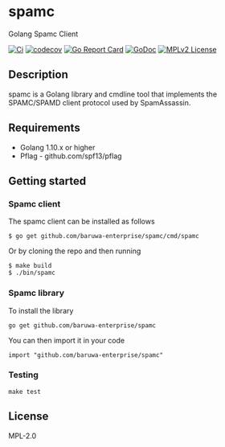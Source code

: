 # spamc

Golang Spamc Client

[![Ci](https://github.com/baruwa-enterprise/spamc/workflows/Ci/badge.svg)](https://github.com/baruwa-enterprise/spamc/actions?query=workflow%3ACi)
[![codecov](https://codecov.io/gh/baruwa-enterprise/spamc/branch/master/graph/badge.svg)](https://codecov.io/gh/baruwa-enterprise/spamc)
[![Go Report Card](https://goreportcard.com/badge/github.com/baruwa-enterprise/spamc)](https://goreportcard.com/report/github.com/baruwa-enterprise/spamc)
[![GoDoc](https://godoc.org/github.com/baruwa-enterprise/spamc?status.svg)](https://godoc.org/github.com/baruwa-enterprise/spamc)
[![MPLv2 License](https://img.shields.io/badge/license-MPLv2-blue.svg?style=flat-square)](https://www.mozilla.org/MPL/2.0/)

## Description

spamc is a Golang library and cmdline tool that implements the
SPAMC/SPAMD client protocol used by SpamAssassin.

## Requirements

* Golang 1.10.x or higher
* Pflag - github.com/spf13/pflag

## Getting started

### Spamc client

The spamc client can be installed as follows

```console
$ go get github.com/baruwa-enterprise/spamc/cmd/spamc
```

Or by cloning the repo and then running

```console
$ make build
$ ./bin/spamc
```

### Spamc library

To install the library

```console
go get github.com/baruwa-enterprise/spamc
```

You can then import it in your code

```golang
import "github.com/baruwa-enterprise/spamc"
```

### Testing

``make test``

## License

MPL-2.0
